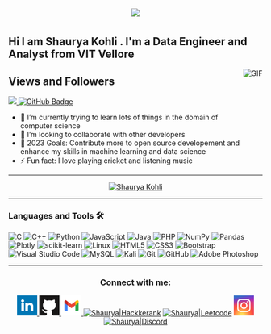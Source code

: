 
<h1 align="center"><img src="https://media.giphy.com/media/hvRJCLFzcasrR4ia7z/giphy.gif" width="25px"></h1>

## Hi I am Shaurya Kohli . I'm a  Data Engineer and Analyst from  VIT Vellore

<img align="right" alt="GIF" height="200px" src="https://media1.giphy.com/media/RbDKaczqWovIugyJmW/giphy.gif?cid=790b76112e2cc514138f6239696d951037a624d261332f4b&rid=giphy.gif&ct=g" />

## Views and Followers


<a href="https://github.com/Meghna-DAS/github-profile-views-counter">
    <img src="https://komarev.com/ghpvc/?username=shauryakohli">
</a>
<a href="https://github.com/shauryakohli?tab=followers"><img src="https://img.shields.io/github/followers/shauryakohli?label=Followers&style=social" alt="GitHub Badge"></a>

- 🌱 I’m currently trying to learn lots of things in the domain of computer science
- 👯 I’m looking to collaborate with other developers
- 🥅 2023 Goals: Contribute more to open source developement and enhance my skills in machine learning and data science
- ⚡ Fun fact: I love playing cricket and listening music
---
<p align="center"><a href="https://github.com/ryo-ma/github-profile-trophy"><img src="https://github-profile-trophy.vercel.app/?username=shauryakohli&theme=dracula&column=4&margin-w=15&margin-h=15" alt="Shaurya Kohli" /></a></p>

---

### Languages and Tools 🛠 


![C](https://img.shields.io/badge/c-%2300599C.svg?style=for-the-badge&logo=c&logoColor=white)
![C++](https://img.shields.io/badge/c++-%2300599C.svg?style=for-the-badge&logo=c%2B%2B&logoColor=white)
![Python](https://img.shields.io/badge/python-3670A0?style=for-the-badge&logo=python&logoColor=ffdd54)
![JavaScript](https://img.shields.io/badge/javascript-%23323330.svg?style=for-the-badge&logo=javascript&logoColor=%23F7DF1E)
![Java](https://img.shields.io/badge/java-%23ED8B00.svg?style=for-the-badge&logo=java&logoColor=white)
![PHP](https://img.shields.io/badge/php-%23777BB4.svg?style=for-the-badge&logo=php&logoColor=white)
![NumPy](https://img.shields.io/badge/numpy-%23013243.svg?style=for-the-badge&logo=numpy&logoColor=white)
![Pandas](https://img.shields.io/badge/pandas-%23150458.svg?style=for-the-badge&logo=pandas&logoColor=white)
![Plotly](https://img.shields.io/badge/Plotly-%233F4F75.svg?style=for-the-badge&logo=plotly&logoColor=white)
![scikit-learn](https://img.shields.io/badge/scikit--learn-%23F7931E.svg?style=for-the-badge&logo=scikit-learn&logoColor=white)
![Linux](https://img.shields.io/badge/Linux-FCC624?style=for-the-badge&logo=linux&logoColor=black)
![HTML5](https://img.shields.io/badge/html5-%23E34F26.svg?style=for-the-badge&logo=html5&logoColor=white)
![CSS3](https://img.shields.io/badge/css3-%231572B6.svg?style=for-the-badge&logo=css3&logoColor=white)
![Bootstrap](https://img.shields.io/badge/bootstrap-%23563D7C.svg?style=for-the-badge&logo=bootstrap&logoColor=white)
![Visual Studio Code](https://img.shields.io/badge/Visual%20Studio%20Code-0078d7.svg?style=for-the-badge&logo=visual-studio-code&logoColor=white)
![MySQL](https://img.shields.io/badge/mysql-%2300f.svg?style=for-the-badge&logo=mysql&logoColor=white)
![Kali](https://img.shields.io/badge/Kali-268BEE?style=for-the-badge&logo=kalilinux&logoColor=white)
![Git](https://img.shields.io/badge/git-%23F05033.svg?style=for-the-badge&logo=git&logoColor=white)
![GitHub](https://img.shields.io/badge/github-%23121011.svg?style=for-the-badge&logo=github&logoColor=white)
![Adobe Photoshop](https://img.shields.io/badge/adobe%20photoshop-%2331A8FF.svg?style=for-the-badge&logo=adobe%20photoshop&logoColor=white)

---
<h3 align="center"> Connect with me:</h3>
<div align="center">
  <a href="https://www.linkedin.com/in/shaurya-kohli-039b8b1b1/" target="_blank">
    <img src="https://github.com/edent/SuperTinyIcons/blob/master/images/svg/linkedin.svg" target="_blank" alt="Shaurya | LinkedIn" width="40px" >
  </a>
    <a href="hhttps://github.com/shauryakohli" target="_blank">
    <img src="https://github.com/edent/SuperTinyIcons/blob/master/images/svg/github.svg" target="_blank" alt="Shaurya| Github" width="40px" >
  </a>
  <a href="mailto:shauryakohli17@gmail.com" target="_blank">
    <img src="https://github.com/edent/SuperTinyIcons/blob/master/images/svg/gmail.svg" target="_blank" alt="Shaurya| Gmail" width="40px" >
  </a>
  <a href="https://www.hackerrank.com/shauryakohli007" target="blank"><img src="https://raw.githubusercontent.com/rahuldkjain/github-profile-readme-generator/master/src/images/icons/Social/hackerrank.svg" target="blank" alt="Shaurya|Hackkerank" width="40px" /></a>
  <a href="https://leetcode.com/shauryakohli/" target="blank"><img src="https://raw.githubusercontent.com/rahuldkjain/github-profile-readme-generator/master/src/images/icons/Social/leet-code.svg" target="blank" alt="Shaurya|Leetcode" width="40px" /></a>
    <a href="https://www.instagram.com/shauryakohli11/" target="_blank">
    <img src="https://github.com/edent/SuperTinyIcons/blob/master/images/svg/instagram.svg" target="_blank"  alt="Shaurya | Instagram" width="40px" >
  </a>
  <a href="https://discordapp.com/users/1651" target="blank"><img src="https://raw.githubusercontent.com/rahuldkjain/github-profile-readme-generator/master/src/images/icons/Social/discord.svg" target="blank" alt="Shaurya|Discord"  width="40px" /></a>
  <br/>
</div>
<!--
### My Github Stats
<a href="https://github.com/shauryakohli/github-readme-stats"><img alt="Shaurya Kohli's Github Stats" src="https://github-readme-stats.vercel.app/api?username=shauryakohli&show_icons=true&count_private=true&theme=react&hide_border=true&bg_color=0D1117" /></a>
 <a href="https://github.com/shauryakohli/github-readme-stats"><img alt="Shaurya Kohli's Top Languages" src="https://github-readme-stats.vercel.app/api/top-langs/?username=shauryakohli&langs_count=8&count_private=true&layout=compact&theme=react&hide_border=true&bg_color=0D1117" /></a>
 <br>
  <b>Note:</b> Most Used Languages is only a metric of the languages my public Github code consists of and doesn't reflect skill level.
<br>
 <h3><b>Productivity Stats</h3></p>
<img src="https://activity-graph.herokuapp.com/graph?username=shauryakohli&bg_color=1a1b27&color=be90f2&line=638fda&point=35aea1&area=true"  display=block width=100% height=auto alt="3" >
<br/>
-->






  
